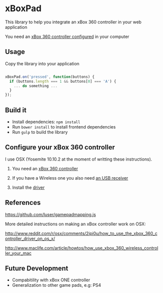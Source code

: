 xBoxPad
==================================================

This library to help you integrate an xBox 360 
controller in your web application

You need an [xBox 360 controller configured](#configure-your-xbox-360-controller) in your computer

Usage
--------------------------------------

Copy the library into your application

```js

xBoxPad.on('pressed', function(buttons) {
  if (buttons.length === 1 && buttons[0] === 'A') {
    ... do something ...
  }
});

```

Build it
--------------------------------------

- Install dependencies: `npm install`
- Run `bower install` to install frontend dependencies
- Run `gulp` to build the library

<a id="configure"></a>Configure your xBox 360 controller
--------------------------------------

I use OSX (Yosemite 10.10.2 at the moment of writting these instructions).

1. You need an [xBox 360 controller](http://www.amazon.com/Xbox-360-Wireless-Controller-Glossy-Black/dp/B003ZSP0WW)

2. If you have a Wireless one you also need [an USB receiver](http://www.amazon.com/dp/B000HZFCT2/ref=pe_175190_21431760_M3T1_ST1_dp_1)

3. Install the [driver](https://github.com/d235j/360Controller/releases)

References
--------------------------------------

https://github.com/luser/gamepadmapping.js

More detailed instructions on making an xBox controller work on OSX:

http://www.reddit.com/r/osx/comments/2ipi0u/how_to_use_the_xbox_360_controller_driver_on_os_x/

http://www.maclife.com/article/howtos/how_use_xbox_360_wireless_controller_your_mac

Future Development
--------------------------------------

- Compabitility with xBox ONE controller
- Generalization to other game pads, e.g: PS4
